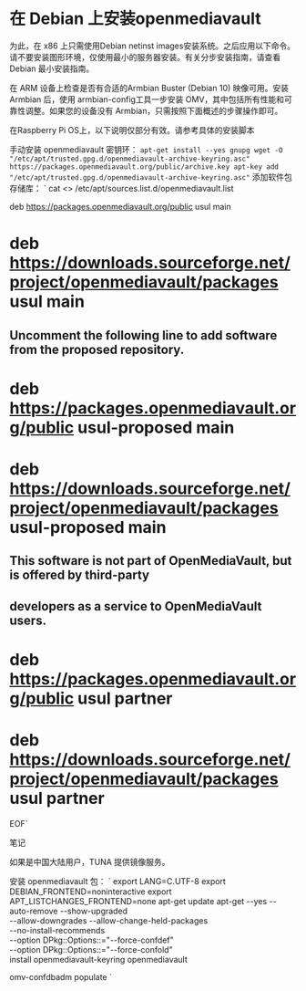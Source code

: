 # 在 Debian 上安装openmediavault

为此，在 x86 上只需使用Debian netinst images安装系统。之后应用以下命令。请不要安装图形环境，仅使用最小的服务器安装。有关分步安装指南，请查看 Debian 最小安装指南。

在 ARM 设备上检查是否有合适的Armbian Buster (Debian 10) 映像可用。安装 Armbian 后，使用 armbian-config工具一步安装 OMV，其中包括所有性能和可靠性调整。如果您的设备没有 Armbian，只需按照下面概述的步骤操作即可。

在Raspberry Pi OS上，以下说明仅部分有效。请参考具体的安装脚本

手动安装 openmediavault 密钥环：
``
apt-get install --yes gnupg
wget -O "/etc/apt/trusted.gpg.d/openmediavault-archive-keyring.asc" https://packages.openmediavault.org/public/archive.key
apt-key add "/etc/apt/trusted.gpg.d/openmediavault-archive-keyring.asc"
``
添加软件包存储库：
`
cat <<EOF >> /etc/apt/sources.list.d/openmediavault.list

deb https://packages.openmediavault.org/public usul main

# deb https://downloads.sourceforge.net/project/openmediavault/packages usul main

## Uncomment the following line to add software from the proposed repository.

# deb https://packages.openmediavault.org/public usul-proposed main

# deb https://downloads.sourceforge.net/project/openmediavault/packages usul-proposed main

## This software is not part of OpenMediaVault, but is offered by third-party

## developers as a service to OpenMediaVault users.

# deb https://packages.openmediavault.org/public usul partner

# deb https://downloads.sourceforge.net/project/openmediavault/packages usul partner

EOF`

笔记

如果是中国大陆用户，TUNA 提供镜像服务。

安装 openmediavault 包：
`
export LANG=C.UTF-8
export DEBIAN_FRONTEND=noninteractive
export APT_LISTCHANGES_FRONTEND=none
apt-get update
apt-get --yes --auto-remove --show-upgraded \
    --allow-downgrades --allow-change-held-packages \
    --no-install-recommends \
    --option DPkg::Options::="--force-confdef" \
    --option DPkg::Options::="--force-confold" \
    install openmediavault-keyring openmediavault

omv-confdbadm populate
`
